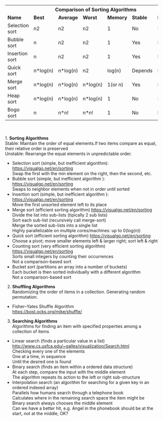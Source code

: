 <table>
<tbody>
<tr>
<th colspan="7">
Comparison of Sorting Algorithms 
</th>
</tr>
<tr>
<td><b>Name</b></td>
<td><b>Best</b></td>
<td><b>Average</b></td>
<td><b>Worst</b></td>
<td><b>Memory</b></td>
<td><b>Stable</b></td>
<td><b>Method</b></td>
</tr>

<tr>
<td>Selection sort</td>
<td>n2</td>
<td>n2</td>
<td>n2</td>
<td>1</td>
<td>No</td>
<td>Selection</td>
</tr>

<tr>
<td>Bubble sort</td>
<td>n</td>
<td>n2</td>
<td>n2</td>
<td>1</td>
<td>Yes</td>
<td>Exchanging</td>
</tr>

<tr>
<td>Insertion sort</td>
<td>n</td>
<td>n2</td>
<td>n2</td>
<td>1</td>
<td>Yes</td>
<td>Insertion</td>
</tr>

<tr>
<td>Quick sort</td>
<td>n*log(n)</td>
<td>n*log(n)</td>
<td>n2</td>
<td>log(n)</td>
<td>Depends</td>
<td>Partitioning</td>
</tr>

<tr>
<td>Merge sort</td>
<td>n*log(n)</td>
<td>n*log(n)</td>
<td>n*log(n)</td>
<td>1(or n)</td>
<td>Yes</td>
<td>Merging</td>
</tr>

<tr>
<td>Heap sort</td>
<td>n*log(n)</td>
<td>n*log(n)</td>
<td>n*log(n)</td>
<td>1</td>
<td>No</td>
<td>Selection</td>
</tr>

<tr>
<td>Bogo sort</td>
<td>n</td>
<td>n*n!</td>
<td>n*n!</td>
<td>1</td>
<td>No</td>
<td>Luck</td>
</tr>

</tbody>
</table>
<br/><br/>
1. <b>Sorting Algorithms</b><br/>
Stable: Maintain the order of equal elements.If two items compare as equal, their relative order is preserved<br/>
Unstable: Rearrange the equal elements in unpredictable order.<br/>

- Selection sort (simple, but inefficient algorithm): https://visualgo.net/en/sorting<br/>
Swap the first with the min element on the right, then the second, etc.<br/>
- Bubble sort (simple, but inefficient algorithm ): https://visualgo.net/en/sorting<br/>
Swaps to neighbor elements when not in order until sorted<br/>
- Insertion sort (simple, but inefficient algorithm ): https://visualgo.net/en/sorting <br/>
Move the first unsorted element left to its place<br/>
- Merge sort (efficient sorting algorithm) https://visualgo.net/en/sorting<br/>
Divide the list into sub-lists (tipically 2 sub lists)<br/>
Sort each sub-list (recursively call merge-sort)<br/>
Merge the sorted sub-lists into a single list<br/>
Highly parallelizable on multiple cores/machines: up to 0(log(n))<br/>
- Quick sort (efficient sorting algorithm) https://visualgo.net/en/sorting<br/>
Choose a pivot; move smaller elements left & larger right; sort left & right<br/>
- Counting sort (very efficient sorting algorithm) https://visualgo.net/en/sorting<br/>
Sorts small integers by counting their occurrences<br/>
Not a comparison-based sort<br/>
- Bucket sort (partitions an array into a number of buckets)<br/>
Each bucket is then sorted individually with a different algorithm<br/>
Not a comparison-based sort<br/>

2. <b>Shuffling Algorithms</b><br/>
Randomizing the order of items in a collection. Generating random permutation.<br/>

- Fisher–Yates Shuffle Algorithm<br/>
https://bost.ocks.org/mike/shuffle/<br/>

3. <b>Searching Algorithms</b><br/>
Algorithms for finding an item with specified properties among a collection of items<br/>

- Linear search (finds a particular value in a list) http://www.cs.usfca.edu/~galles/visualization/Search.html<br/>
Checking every one of the elements<br/>
One at a time, in sequence<br/>
Until the desired one is found<br/>
- Binary search (finds an item within a ordered data structure)<br/>
At each step, compare the input with the middle element<br/>
The algorithm repeats its action to the left or right sub-structure<br/>
-  Interpolation search (an algorithm for searching for a given key in an ordered indexed array)<br/>
Parallels how humans search through a telephone book<br/>
Calculates where in the remaining search space the item might be<br/>
Binary search always chooses the middle element<br/>
Can we have a better hit, e.g. Angel in the phonebook should be at the start, not at the middle, OK?<br/><br/>
